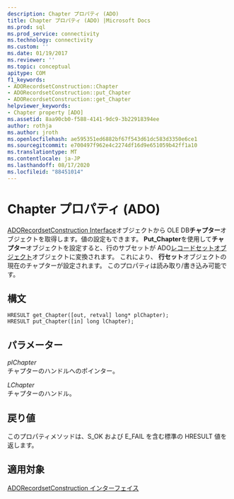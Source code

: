 ```yaml
---
description: Chapter プロパティ (ADO)
title: Chapter プロパティ (ADO) |Microsoft Docs
ms.prod: sql
ms.prod_service: connectivity
ms.technology: connectivity
ms.custom: ''
ms.date: 01/19/2017
ms.reviewer: ''
ms.topic: conceptual
apitype: COM
f1_keywords:
- ADORecordsetConstruction::Chapter
- ADORecordsetConstruction::put_Chapter
- ADORecordsetConstruction::get_Chapter
helpviewer_keywords:
- Chapter property [ADO]
ms.assetid: 8aa90cb0-f588-4141-9dc9-3b22918394ee
author: rothja
ms.author: jroth
ms.openlocfilehash: ae595351ed6882bf67f543d61dc583d3350e6ce1
ms.sourcegitcommit: e700497f962e4c2274df16d9e651059b42ff1a10
ms.translationtype: MT
ms.contentlocale: ja-JP
ms.lasthandoff: 08/17/2020
ms.locfileid: "88451014"
---
```

# <a name="chapter-property-ado"></a>Chapter プロパティ (ADO)
[ADORecordsetConstruction Interface](../../../ado/reference/ado-api/adorecordsetconstruction-interface.md)オブジェクトから OLE DB**チャプター**オブジェクトを取得します。値の設定もできます。 **Put_Chapter**を使用して**チャプター**オブジェクトを設定すると、行のサブセットが ADO[レコードセットオブジェクト](../../../ado/reference/ado-api/recordset-object-ado.md)オブジェクトに変換されます。 これにより、 **行セット**オブジェクトの現在のチャプターが設定されます。 このプロパティは読み取り/書き込み可能です。  
  
## <a name="syntax"></a>構文  
  
```  
HRESULT get_Chapter([out, retval] long* plChapter);  
HRESULT put_Chapter([in] long lChapter);  
```  
  
## <a name="parameters"></a>パラメーター  
 *plChapter*  
 チャプターのハンドルへのポインター。  
  
 *LChapter*  
 チャプターのハンドル。  
  
## <a name="return-values"></a>戻り値  
 このプロパティメソッドは、S_OK および E_FAIL を含む標準の HRESULT 値を返します。  
  
## <a name="applies-to"></a>適用対象  
 [ADORecordsetConstruction インターフェイス](../../../ado/reference/ado-api/adorecordsetconstruction-interface.md)
